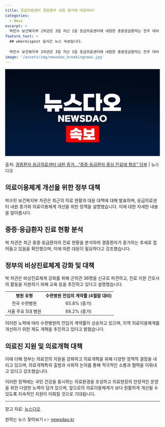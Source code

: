 ```yaml
---
title: 응급의료센터 경증환자 내원 증가에 대응하라!
categories:
  - News
excerpt: >
  박민수 보건복지부 2차관은 3일 지난 1일 응급의료센터에 내원한 중증응급환자는 전주 대비 9.2% 감소했고 …
feature_text: >
  ## whereispost 실시간 뉴스 속보입니다.

  박민수 보건복지부 2차관은 3일 지난 1일 응급의료센터에 내원한 중증응급환자는 전주 대비 9.2% 감소했고 …
image: '/assets/img/newsdao_breakingnews.jpg'
---
```


![뉴스다오 속보](/assets/img/newsdao_breakingnews.jpg)

<p>출처: <a href="https://newsdao.kr/3732" rel="dofollow">경증환자 응급의료센터 내원 증가…“증증·응급환자 중심 진료에 협조” 당부</a> | 뉴스다오</p>

<h2 data-ke-size="size26">의료이용체계 개선을 위한 정부 대책</h2>
<p data-ke-size="size16">박수민 보건복지부 차관은 최근의 의료 현황과 대응 대책에 대해 발표하며, 응급의료센터 내원 증가와 의료이용체계 개선을 위한 정책을 설명했습니다. 이에 대한 자세한 내용을 알아봅시다.</p>

<h2 data-ke-size="size24">중증·응급환자 진료 현황 분석</h2>
<p data-ke-size="size16">박 차관은 최근 중증·응급환자의 진료 현황을 분석하여 경증환자가 증가하는 추세로 접어들고 있음을 확인했으며, 이에 따른 대응이 필요하다고 강조했습니다.</p>

<h2 data-ke-size="size24">정부의 비상진료체계 강화 및 대책</h2>
<p data-ke-size="size16">박 차관은 비상진료체계 강화를 위해 군의관 36명을 신규로 파견하고, 진료 지원 간호사의 활동을 지원하기 위해 교육 등을 추진하고 있다고 설명했습니다.</p>

<table>
	<tr>
		<td style="text-align: center; height: 17px;"><b>병원 유형</b></td>
		<td style="text-align: center; height: 17px;"><b>수련병원 전임의 계약률 (4월말 대비)</b></td>
	</tr>
	<tr>
		<td style="text-align: center; height: 17px;">전국 수련병원</td>
		<td style="text-align: center; height: 17px;">65.8% (증가)</td>
	</tr>
	<tr>
		<td style="text-align: center; height: 17px;">서울 주요 5대 병원</td>
		<td style="text-align: center; height: 17px;">68.2% (증가)</td>
	</tr>
</table>
<p data-ke-size="size16">이러한 노력에 따라 수련병원의 전임의 계약률이 상승하고 있으며, 지역 의료이용체계를 개선하기 위한 제도 개혁을 추진하고 있다고 밝혔습니다.</p>

<h2 data-ke-size="size24">의료진 지원 및 의료개혁 대책</h2>
<p data-ke-size="size16">이에 더해 정부는 의료진의 지원을 강화하고 의료개혁을 위해 다양한 정책적 결정을 내리고 있으며, 의료개혁특위 출범과 사회적 논의를 통해 적극적인 소통과 협력을 이뤄내고 있다고 강조했습니다.</p>
<p data-ke-size="size16">이러한 정책에는 국민 건강을 중시하는 의료환경을 조성하고 의료현장의 안정적인 운영을 위한 다양한 노력이 담겨 있으며, 앞으로의 의료이용체계가 보다 원활하게 개선될 수 있도록 지속적인 지원이 이뤄질 것으로 기대됩니다.</p>

<hr>

<p data-ke-size="size16">참고 자료: <a href="https://newsdao.kr/3732">뉴스다오</a></p> 

원하는 뉴스 찾아보기 👉 <a href="https://newsdao.kr" rel="dofollow">newsdao.kr</a>


